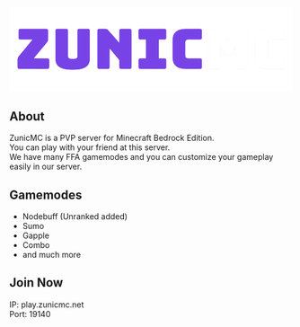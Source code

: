 ![ZunicMC](/profile/logo_text.png)

## About
ZunicMC is a PVP server for Minecraft Bedrock Edition.  
You can play with your friend at this server.  
We have many FFA gamemodes and you can customize your gameplay easily in our server.

## Gamemodes
- Nodebuff (Unranked added)
- Sumo
- Gapple
- Combo
- and much more

## Join Now
IP: play.zunicmc.net  
Port: 19140
